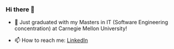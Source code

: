 ### Hi there 👋
- 🔭 Just graduated with my Masters in IT (Software Engineering concentration) at Carnegie Mellon University!
<!--
- 🌱 I’m currently taking courses in:
    - [Engineering Data Intensive Scalable Systems](https://mse.s3d.cmu.edu/0_documents/syllabi/sp2021/17647-engineering-data-intensive-scalable-systems.pdf)
-->
- 📫 How to reach me: [LinkedIn](https://www.linkedin.com/in/jerry-auvagha/)

<!--
**auvagha-jb/auvagha-jb** is a ✨ _special_ ✨ repository because its `README.md` (this file) appears on your GitHub profile.

Here are some ideas to get you started:


- 👯 I’m looking to collaborate on ...
- 🤔 I’m looking for help with ...
- 💬 Ask me about ...
- 😄 Pronouns: ...
- ⚡ Fun fact: ...
-->
